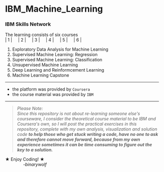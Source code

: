 # IBM_Machine_Learning
### IBM Skills Network

The learning consists of six courses
<br>
| 1 |&nbsp;&nbsp;&nbsp;&nbsp;   | 2 |&nbsp;&nbsp;&nbsp;&nbsp;   | 3 |&nbsp;&nbsp;&nbsp;&nbsp;   | 4 |&nbsp;&nbsp;&nbsp;&nbsp;   | 5 |&nbsp;&nbsp;&nbsp;&nbsp;   | 6 |&nbsp;&nbsp;&nbsp;&nbsp; 

1.  Exploratory Data Analysis for Machine Learning
2.  Supervised Machine Learning: Regression
3.  Supervised Machine Learning: Classification
4.  Unsupervised Machine Learning
5.  Deep Learning and Reinformcement Learning
6.  Machine Learning Capstone

---------------------------------------------

- the platform was provided by <code>Coursera</code>
- the course material was provided by <code>IBM</code>

---------------------------------------------

>*Please Note: <br>Since this repository is not about re-learning someone else's courseware,
>I consider the theoretical course material to be IBM and Coursera's own,
>so I will post the practical exercises in this repository, complete with my own analysis, visualization and solution code* ***to help those who get stuck writing a code, have no one to ask and therefore cannot move forward, because from my own experience sometimes it can be time consuming to figure out the key to a solution.***  

&#9733; Enjoy Coding! &#9733;<br>
&nbsp;&nbsp;&nbsp;&nbsp; &nbsp;&nbsp;&nbsp;&nbsp; &nbsp;&nbsp;&nbsp;&nbsp;  *-binarywolf*
